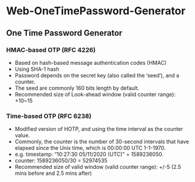 # Web-OneTimePassword-Generator
## One Time Password Generator
### HMAC-based OTP (RFC 4226)
- Based on hash-based message authentication codes (HMAC)
- Using SHA-1 hash
- Password depends on the secret key (also called the ‘seed’), and a counter. 
- The seed are commonly 160 bits length by default.
- Recommended size of Look-ahead window (valid counter range): +10~15

### Time-based OTP (RFC 6238)
- Modified version of HOTP, and using the time interval as the counter value. 
- Commonly, the counter is the number of 30-second intervals that have elapsed since the Unix time, which is 00:00:00 UTC 1-1-1970.
- e.g. timestamp: “10:27:30 05/11/2020 (UTC)” = 1589236050.
- counter: 1589236050/30 = 52974535
- Recommended size of valid window (valid counter range): +/-5 (2.5 mins before and 2.5 mins after)

